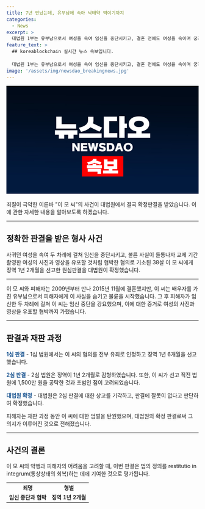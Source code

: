 ```yaml
---
title: 7년 만났는데, 유부남에 속아 낙태약 먹이기까지
categories:
  - News
excerpt: >
  대법원 1부는 유부남으로서 여성을 속여 임신을 중단시키고, 결혼 전에도 여성을 속이며 궁지에 몰리자 유포 협박도 한 남성에게 징역 1년 2개월을 선고했다. 이 씨는 2014년부터 교제를 시작하고, 여성이 임신하자 강요하며 두 차례에 걸쳐 협박했다. 결혼식 이틀 전 거짓말을 하기도 했으며, 불륜 사실을 소문내지 않도록 거부당했을 때는 민감한 사진 등을 유포하겠다고도 협박했다. 2심 법원은 징역 1년 2개월로 감형했고, 대법원은 판결에 잘못이 없다고 보고 상고를 기각했다. 피해자는 재판 과정 내내 이 씨에 대한 엄벌을 요구했다.
feature_text: >
  ## koreablockchain 실시간 뉴스 속보입니다.

  대법원 1부는 유부남으로서 여성을 속여 임신을 중단시키고, 결혼 전에도 여성을 속이며 궁지에 몰리자 유포 협박도 한 남성에게 징역 1년 2개월을 선고했다. 이 씨는 2014년부터 교제를 시작하고, 여성이 임신하자 강요하며 두 차례에 걸쳐 협박했다. 결혼식 이틀 전 거짓말을 하기도 했으며, 불륜 사실을 소문내지 않도록 거부당했을 때는 민감한 사진 등을 유포하겠다고도 협박했다. 2심 법원은 징역 1년 2개월로 감형했고, 대법원은 판결에 잘못이 없다고 보고 상고를 기각했다. 피해자는 재판 과정 내내 이 씨에 대한 엄벌을 요구했다.
image: '/assets/img/newsdao_breakingnews.jpg'
---
```


<p><img src="/assets/img/newsdao_breakingnews.jpg" alt="koreablockchain 속보" /></p>

<p>죄질이 극악한 이른바 "이 모 씨"의 사건이 대법원에서 결국 확정판결을 받았습니다. 이에 관한 자세한 내용을 알아보도록 하겠습니다. </p>

<hr />

<h2 data-ke-size="size26">정확한 판결을 받은 형사 사건</h2>

<p>사귀던 여성을 속여 두 차례에 걸쳐 임신을 중단시키고, 불륜 사실이 들통나자 교제 기간 촬영한 여성의 사진과 영상을 유포할 것처럼 협박한 혐의로 기소된 38살 이 모 씨에게 징역 1년 2개월을 선고한 원심판결을 대법원이 확정했습니다.</p>

<hr />

<p data-ke-size="size16">이 모 씨와 피해자는 2009년부터 만나 2015년 11월에 결혼했지만, 이 씨는 배우자를 가진 유부남으로서 피해자에게 이 사실을 숨기고 불륜을 시작했습니다. 그 후 피해자가 임신한 두 차례에 걸쳐 이 씨는 임신 중단을 강요했으며, 이에 대한 증거로 여성의 사진과 영상을 유포할 협박까지 가했습니다.</p>

<hr />

<h2 data-ke-size="size26">판결과 재판 과정</h2>

<p><b><span style="color: #1a5490;">1심 판결</span></b>
- 1심 법원에서는 이 씨의 혐의를 전부 유죄로 인정하고 징역 1년 6개월을 선고했습니다.</p>

<p><b><span style="color: #1a5490;">2심 판결</span></b>
- 2심 법원은 징역이 1년 2개월로 감형하였습니다. 또한, 이 씨가 선고 직전 법원에 1,500만 원을 공탁한 것과 초범인 점이 고려되었습니다.</p>

<p><b><span style="color: #1a5490;">대법원 확정</span></b>
- 대법원은 2심 판결에 대한 상고를 기각하고, 판결에 잘못이 없다고 판단하여 확정했습니다.</p>

<p data-ke-size="size16">피해자는 재판 과정 동안 이 씨에 대한 엄벌을 탄원했으며, 대법원의 확정 판결로써 그 의지가 이루어진 것으로 전해졌습니다.</p>

<hr />

<h2 data-ke-size="size26">사건의 결론</h2>

<p>이 모 씨의 악행과 피해자의 어려움을 고려할 때, 이번 판결은 법의 정의를 restitutio in integrum(통상상태의 회복)하는 데에 기여한 것으로 평가됩니다.</p>

<table>
<tbody>
<tr>
<td style="text-align: center; height: 17px;"><b>죄명</b></td>
<td style="text-align: center; height: 17px;"><b>형벌</b></td>
</tr>
<tr>
<td style="text-align: center; height: 17px;"><b>임신 중단과 협박</b></td>
<td style="text-align: center; height: 17px;"><b>징역 1년 2개월</b></td>
</tr>
</tbody>
</table>

<p data-ke-size="size16">&nbsp;</p>

